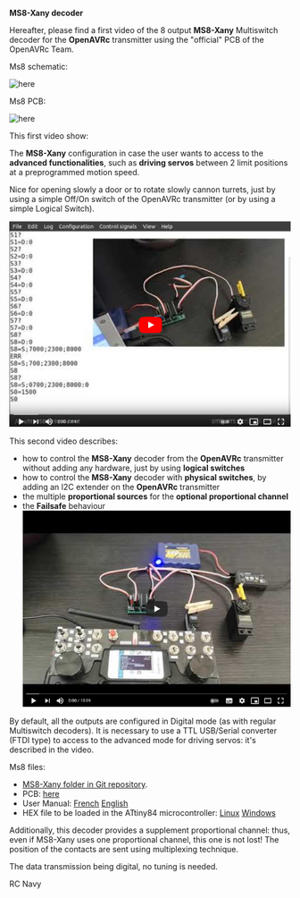 **MS8-Xany decoder**

Hereafter, please find a first video of the 8 output **MS8-Xany** Multiswitch decoder  for the **OpenAVRc** transmitter using the "official" PCB of the OpenAVRc Team.

Ms8 schematic:

![here](https://github.com/Ingwie/OpenAVRc_Hw/blob/V3/MultiSwitch_Sw8/D%C3%A9codeur%20MS8_X-Any.jpg)

Ms8 PCB:

![here](https://github.com/Ingwie/OpenAVRc_Hw/blob/V3/MultiSwitch_Sw8/D%C3%A9codeur%20MS8_X-Any_3D.jpg)

This first video show:

The **MS8-Xany** configuration in case the user wants to access to the **advanced functionalities**, 
such as **driving servos** between 2 limit positions at a preprogrammed motion speed. 

Nice for opening slowly a door or to rotate slowly cannon turrets, just by using a simple Off/On switch of the OpenAVRc transmitter (or by using a simple Logical Switch).

[![Configuration of the MS8-Xany decoder (Part 1)](https://github.com/Ingwie/OpenAVRc_Hw/blob/V3/MultiSwitch_Sw8/video1.jpg)](https://www.youtube.com/watch?v=y_skDGLVK1A "Ms8-Xany Part 1")

This second video describes:
- how to control the **MS8-Xany** decoder from the **OpenAVRc** transmitter without adding any hardware, just by using **logical switches**
- how to control the **MS8-Xany** decoder with **physical switches**, by adding an I2C extender on the **OpenAVRc** transmitter
- the multiple **proportional sources** for the **optional proportional channel**
- the **Failsafe** behaviour
[![Use of the MS8-Xany decoder (Part 2)](https://github.com/Ingwie/OpenAVRc_Hw/blob/V3/MultiSwitch_Sw8/video2.jpg)](https://www.youtube.com/watch?v=EJCJJWh63EM "Ms8-Xany Part 2")

By default, all the outputs are configured in Digital mode (as with regular Multiswitch decoders).
It is necessary to use a TTL USB/Serial converter (FTDI type) to access to the advanced mode for driving servos: it's described in the video.

Ms8 files:
* [MS8-Xany folder in Git repository](https://github.com/Ingwie/OpenAVRc_Hw/tree/V3/MultiSwitch_Sw8).
* PCB: [here](https://github.com/Ingwie/OpenAVRc_Hw/blob/V3/MultiSwitch_Sw8/MultiSwitch_Sw8-KICAD.zip)
* User Manual: [French](https://github.com/Ingwie/OpenAVRc_Hw/blob/V3/MultiSwitch_Sw8/MS8-Xany_Manuel_Utilisateur.pdf) [English](https://github.com/Ingwie/OpenAVRc_Hw/blob/V3/MultiSwitch_Sw8/MS8-Xany_User_manual.pdf)
* HEX file to be loaded in the ATtiny84 microcontroller: [Linux](https://github.com/Ingwie/OpenAVRc_Hw/tree/V3/MultiSwitch_Sw8/PROG/Linux) [Windows](https://github.com/Ingwie/OpenAVRc_Hw/tree/V3/MultiSwitch_Sw8/PROG/Windows) 



Additionally, this decoder provides a supplement proportional channel: thus, even if MS8-Xany uses one proportional channel, this one is not lost! The position of the contacts are sent using multiplexing technique.

The data transmission being digital, no tuning is needed.

RC Navy 